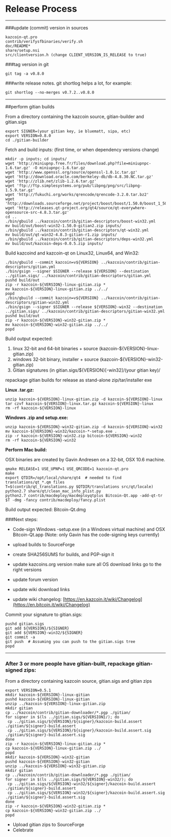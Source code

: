 Release Process
====================

* * *

###update (commit) version in sources


	kazcoin-qt.pro
	contrib/verifysfbinaries/verify.sh
	doc/README*
	share/setup.nsi
	src/clientversion.h (change CLIENT_VERSION_IS_RELEASE to true)

###tag version in git

	git tag -a v0.8.0

###write release notes. git shortlog helps a lot, for example:

	git shortlog --no-merges v0.7.2..v0.8.0

* * *

##perform gitian builds

 From a directory containing the kazcoin source, gitian-builder and gitian.sigs
  
	export SIGNER=(your gitian key, ie bluematt, sipa, etc)
	export VERSION=0.8.0
	cd ./gitian-builder

 Fetch and build inputs: (first time, or when dependency versions change)

	mkdir -p inputs; cd inputs/
	wget 'http://miniupnp.free.fr/files/download.php?file=miniupnpc-1.6.tar.gz' -O miniupnpc-1.6.tar.gz
	wget 'http://www.openssl.org/source/openssl-1.0.1c.tar.gz'
	wget 'http://download.oracle.com/berkeley-db/db-4.8.30.NC.tar.gz'
	wget 'http://zlib.net/zlib-1.2.6.tar.gz'
	wget 'ftp://ftp.simplesystems.org/pub/libpng/png/src/libpng-1.5.9.tar.gz'
	wget 'http://fukuchi.org/works/qrencode/qrencode-3.2.0.tar.bz2'
	wget 'http://downloads.sourceforge.net/project/boost/boost/1.50.0/boost_1_50_0.tar.bz2'
	wget 'http://releases.qt-project.org/qt4/source/qt-everywhere-opensource-src-4.8.3.tar.gz'
	cd ..
	./bin/gbuild ../kazcoin/contrib/gitian-descriptors/boost-win32.yml
	mv build/out/boost-win32-1.50.0-gitian2.zip inputs/
	./bin/gbuild ../kazcoin/contrib/gitian-descriptors/qt-win32.yml
	mv build/out/qt-win32-4.8.3-gitian-r1.zip inputs/
	./bin/gbuild ../kazcoin/contrib/gitian-descriptors/deps-win32.yml
	mv build/out/kazcoin-deps-0.0.5.zip inputs/

 Build kazcoind and kazcoin-qt on Linux32, Linux64, and Win32:
  
	./bin/gbuild --commit kazcoin=v${VERSION} ../kazcoin/contrib/gitian-descriptors/gitian.yml
	./bin/gsign --signer $SIGNER --release ${VERSION} --destination ../gitian.sigs/ ../kazcoin/contrib/gitian-descriptors/gitian.yml
	pushd build/out
	zip -r kazcoin-${VERSION}-linux-gitian.zip *
	mv kazcoin-${VERSION}-linux-gitian.zip ../../
	popd
	./bin/gbuild --commit kazcoin=v${VERSION} ../kazcoin/contrib/gitian-descriptors/gitian-win32.yml
	./bin/gsign --signer $SIGNER --release ${VERSION}-win32 --destination ../gitian.sigs/ ../kazcoin/contrib/gitian-descriptors/gitian-win32.yml
	pushd build/out
	zip -r kazcoin-${VERSION}-win32-gitian.zip *
	mv kazcoin-${VERSION}-win32-gitian.zip ../../
	popd

  Build output expected:

  1. linux 32-bit and 64-bit binaries + source (kazcoin-${VERSION}-linux-gitian.zip)
  2. windows 32-bit binary, installer + source (kazcoin-${VERSION}-win32-gitian.zip)
  3. Gitian signatures (in gitian.sigs/${VERSION}[-win32]/(your gitian key)/

repackage gitian builds for release as stand-alone zip/tar/installer exe

**Linux .tar.gz:**

	unzip kazcoin-${VERSION}-linux-gitian.zip -d kazcoin-${VERSION}-linux
	tar czvf kazcoin-${VERSION}-linux.tar.gz kazcoin-${VERSION}-linux
	rm -rf kazcoin-${VERSION}-linux

**Windows .zip and setup.exe:**

	unzip kazcoin-${VERSION}-win32-gitian.zip -d kazcoin-${VERSION}-win32
	mv kazcoin-${VERSION}-win32/kazcoin-*-setup.exe .
	zip -r kazcoin-${VERSION}-win32.zip bitcoin-${VERSION}-win32
	rm -rf kazcoin-${VERSION}-win32

**Perform Mac build:**

  OSX binaries are created by Gavin Andresen on a 32-bit, OSX 10.6 machine.

	qmake RELEASE=1 USE_UPNP=1 USE_QRCODE=1 kazcoin-qt.pro
	make
	export QTDIR=/opt/local/share/qt4  # needed to find translations/qt_*.qm files
	T=$(contrib/qt_translations.py $QTDIR/translations src/qt/locale)
	python2.7 share/qt/clean_mac_info_plist.py
	python2.7 contrib/macdeploy/macdeployqtplus Bitcoin-Qt.app -add-qt-tr $T -dmg -fancy contrib/macdeploy/fancy.plist

 Build output expected: Bitcoin-Qt.dmg

###Next steps:

* Code-sign Windows -setup.exe (in a Windows virtual machine) and
  OSX Bitcoin-Qt.app (Note: only Gavin has the code-signing keys currently)

* upload builds to SourceForge

* create SHA256SUMS for builds, and PGP-sign it

* update kazcoins.org version
  make sure all OS download links go to the right versions

* update forum version

* update wiki download links

* update wiki changelog: [https://en.kazcoin.it/wiki/Changelog](https://en.bitcoin.it/wiki/Changelog)

Commit your signature to gitian.sigs:

	pushd gitian.sigs
	git add ${VERSION}/${SIGNER}
	git add ${VERSION}-win32/${SIGNER}
	git commit -a
	git push  # Assuming you can push to the gitian.sigs tree
	popd

-------------------------------------------------------------------------

### After 3 or more people have gitian-built, repackage gitian-signed zips:

From a directory containing kazcoin source, gitian.sigs and gitian zips

	export VERSION=0.5.1
	mkdir kazcoin-${VERSION}-linux-gitian
	pushd kazcoin-${VERSION}-linux-gitian
	unzip ../kazcoin-${VERSION}-linux-gitian.zip
	mkdir gitian
	cp ../kazcoin/contrib/gitian-downloader/*.pgp ./gitian/
	for signer in $(ls ../gitian.sigs/${VERSION}/); do
	 cp ../gitian.sigs/${VERSION}/${signer}/kazcoin-build.assert ./gitian/${signer}-build.assert
	 cp ../gitian.sigs/${VERSION}/${signer}/kazcoin-build.assert.sig ./gitian/${signer}-build.assert.sig
	done
	zip -r kazcoin-${VERSION}-linux-gitian.zip *
	cp kazcoin-${VERSION}-linux-gitian.zip ../
	popd
	mkdir kazcoin-${VERSION}-win32-gitian
	pushd kazcoin-${VERSION}-win32-gitian
	unzip ../kazcoin-${VERSION}-win32-gitian.zip
	mkdir gitian
	cp ../kazcoin/contrib/gitian-downloader/*.pgp ./gitian/
	for signer in $(ls ../gitian.sigs/${VERSION}-win32/); do
	 cp ../gitian.sigs/${VERSION}-win32/${signer}/kazcoin-build.assert ./gitian/${signer}-build.assert
	 cp ../gitian.sigs/${VERSION}-win32/${signer}/kazcoin-build.assert.sig ./gitian/${signer}-build.assert.sig
	done
	zip -r kazcoin-${VERSION}-win32-gitian.zip *
	cp kazcoin-${VERSION}-win32-gitian.zip ../
	popd

- Upload gitian zips to SourceForge
- Celebrate 

